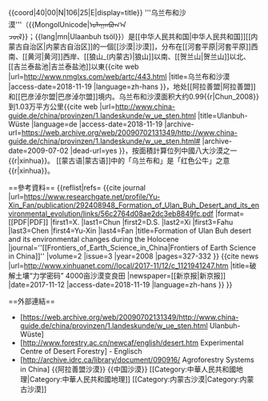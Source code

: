 {{coord|40|00|N|106|25|E|display=title}}
'''乌兰布和沙漠'''（{{MongolUnicode|ᠤᠯᠠᠭᠠᠨᠪᠤᠬ᠎ᠠ<br>ᠴᠥᠯ}}；{{lang|mn|Ulaanbuh tsöl}}）是[[中华人民共和国|中华人民共和国]][[内蒙古自治区|内蒙古自治区]]的一個[[沙漠|沙漠]]，分布在[[河套平原|河套平原]]西南、[[黄河|黄河]]西岸、[[狼山_(内蒙古)|狼山]]以南、[[贺兰山|贺兰山]]以北、[[吉兰泰盐池|吉兰泰盐池]]以東<ref name="nmglxs">{{cite web |url=http://www.nmglxs.com/web/artc/443.html |title=乌兰布和沙漠 |access-date=2018-11-19 |language=zh-hans }}</ref>，地处[[阿拉善盟|阿拉善盟]]和[[巴彦淖尔盟|巴彦淖尔盟]]境内。乌兰布和沙漠面积大约0.99{{r|Chun_2008}}到1.03万平方公里<ref>{{cite web |url=http://www.china-guide.de/china/provinzen/1.landeskunde/w_ue_sten.html |title=Ulanbuh-Wüste |language=de |access-date=2018-11-19 |archive-url=https://web.archive.org/web/20090702131349/http://www.china-guide.de/china/provinzen/1.landeskunde/w_ue_sten.html# |archive-date=2009-07-02 |dead-url=yes }}</ref>，按面積計算位列中國八大沙漠之一{{r|xinhua}}。
[[蒙古语|蒙古语]]中的「乌兰布和」是「红色公牛」之意{{r|xinhua}}。

==參考資料==
{{reflist|refs=
<ref name="Chun_2008">{{cite journal
 |url=https://www.researchgate.net/profile/Yu-Xin_Fan/publication/292408948_Formation_of_Ulan_Buh_Desert_and_its_environmental_evolution/links/56c2764d08ae2dc3eb8849fc.pdf |format=[[PDF|PDF]]
 |first1=X. |last1=Chun
 |first2=D.S. |last2=Xi
 |first3=Fahu |last3=Chen
 |first4=Yu-Xin |last4=Fan
 |title=Formation of Ulan Buh desert and its environmental changes during the Holocene
 |journal=''[[Frontiers_of_Earth_Science_in_China|Frontiers of Earth Science in China]]''
 |volume=2 |issue=3 |year=2008 |pages=327-332 }}</ref>
<ref name="xinhua">{{cite news
 |url=http://www.xinhuanet.com//local/2017-11/12/c_1121941247.htm
 |title=破解土壤“力学密码” 4000亩沙漠变良田 |newspaper=[[新京报|新京报]]
 |date=2017-11-12 |access-date=2018-11-19 |language=zh-hans }}</ref>
}}

==外部連結==
* [https://web.archive.org/web/20090702131349/http://www.china-guide.de/china/provinzen/1.landeskunde/w_ue_sten.html Ulanbuh-Wüste]
* [http://www.forestry.ac.cn/newcaf/english/desert.htm Experimental Centre of Desert Forestry] - Englisch 
* [http://archive.idrc.ca/library/document/090916/ Agroforestry Systems in China]
{{阿拉善盟沙漠}}
{{中国沙漠}}
[[Category:中華人民共和國地理|Category:中華人民共和國地理]]
[[Category:内蒙古沙漠|Category:内蒙古沙漠]]